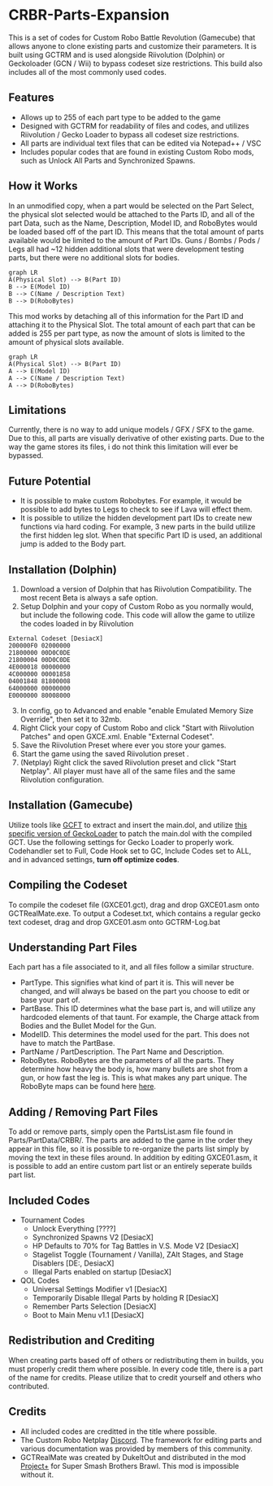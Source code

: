 # CRBR-Parts-Expansion
This is a set of codes for Custom Robo Battle Revolution (Gamecube) that allows anyone to clone existing parts and customize their parameters. It is built using GCTRM and is used alongside Riivolution (Dolphin) or Geckoloader (GCN / Wii) to bypass codeset size restrictions. This build also includes all of the most commonly used codes.

## Features
- Allows up to 255 of each part type to be added to the game
- Designed with GCTRM for readability of files and codes, and utilizes Riivolution / Gecko Loader to bypass all codeset size restrictions.
- All parts are individual text files that can be edited via Notepad++ / VSC
- Includes popular codes that are found in existing Custom Robo mods, such as Unlock All Parts and Synchronized Spawns.

## How it Works
In an unmodified copy, when a part would be selected on the Part Select, the physical slot selected would be attached to the Parts ID, and all of the part Data, such as the Name, Description, Model ID, and RoboBytes would be loaded based off of the part ID. This means that the total amount of parts available would be limited to the amount of Part IDs. Guns / Bombs / Pods / Legs all had ~12 hidden additional slots that were development testing parts, but there were no additional slots for bodies.

```mermaid
graph LR
A(Physical Slot) --> B(Part ID)
B --> E(Model ID)
B --> C(Name / Description Text)
B --> D(RoboBytes)
```

This mod works by detaching all of this information for the Part ID and attaching it to the Physical Slot. The total amount of each part that can be added is 255 per part type, as now the amount of slots is limited to the amount of physical slots available.

```mermaid
graph LR
A(Physical Slot) --> B(Part ID)
A --> E(Model ID)
A --> C(Name / Description Text)
A --> D(RoboBytes)
```

## Limitations
Currently, there is no way to add unique models / GFX / SFX to the game. Due to this, all parts are visually derivative of other existing parts. Due to the way the game stores its files, i do not think this limitation will ever be bypassed.

## Future Potential
- It is possible to make custom Robobytes. For example, it would be possible to add bytes to Legs to check to see if Lava will effect them.
- It is possible to utilize the hidden development part IDs to create new functions via hard coding. For example, 3 new parts in the build utilize the first hidden leg slot. When that specific Part ID is used, an additional jump is added to the Body part.

## Installation (Dolphin)
1. Download a version of Dolphin that has Riivolution Compatibility. The most recent Beta is always a safe option.
2. Setup Dolphin and your copy of Custom Robo as you normally would, but include the following code. This code will allow the game to utilize the codes loaded in by Riivolution
```
External Codeset [DesiacX]
200000F0 02000000 
21800000 00D0C0DE 
21800004 00D0C0DE 
4E000018 00000000 
4C000000 00001858 
04001848 81800008 
64000000 00000000 
E0000000 80008000
```
3. In config, go to Advanced and enable "enable Emulated Memory Size Override", then set it to 32mb.
4. Right Click your copy of Custom Robo and click "Start with Riivolution Patches" and open GXCE.xml. Enable "External Codeset". 
5. Save the Riivolution Preset where ever you store your games.
6. Start the game using the saved Riivolution preset .
7. (Netplay) Right click the saved Riivolution preset and click "Start Netplay". All player must have all of the same files and the same Riivolution configuration.

## Installation (Gamecube)
Utilize tools like [GCFT](https://github.com/LagoLunatic/GCFT "https://github.com/LagoLunatic/GCFT") to extract and insert the main.dol, and utilize [this specific version of GeckoLoader](https://github.com/sup39/GeckoLoader/releases/tag/v7.1.0-sup39 "https://github.com/sup39/GeckoLoader/releases/tag/v7.1.0-sup39") to patch the main.dol with the compiled GCT. Use the following settings for Gecko Loader to properly work. Codehandler set to Full, Code Hook set to GC, Include Codes set to ALL, and in advanced settings, **turn off optimize codes**.

## Compiling the Codeset
To compile the codeset file (GXCE01.gct), drag and drop GXCE01.asm onto GCTRealMate.exe. To output a Codeset.txt, which contains a regular gecko text codeset, drag and drop GXCE01.asm onto GCTRM-Log.bat

## Understanding Part Files
Each part has a file associated to it, and all files follow a similar structure.
- PartType. This signifies what kind of part it is. This will never be changed, and will always be based on the part you choose to edit or base your part of.
- PartBase. This ID determines what the base part is, and will utilize any hardcoded elements of that taunt. For example, the Charge attack from Bodies and the Bullet Model for the Gun.
- ModelID. This determines the model used for the part. This does not have to match the PartBase.
- PartName / PartDescription. The Part Name and Description.
- RoboBytes. RoboBytes are the parameters of all the parts. They determine how heavy the body is, how many bullets are shot from a gun, or how fast the leg is. This is what makes any part unique. The RoboByte maps can be found here [here](https://docs.google.com/spreadsheets/d/1xMTUvEPd0IhIkLBRpwaBkMJw2oo_JkgNmZ03lfrr2gE/edit#gid=0 "https://docs.google.com/spreadsheets/d/1xMTUvEPd0IhIkLBRpwaBkMJw2oo_JkgNmZ03lfrr2gE/edit#gid=0").

## Adding / Removing Part Files
To add or remove parts, simply open the PartsList.asm file found in Parts/PartData/CRBR/. The parts are added to the game in the order they appear in this file, so it is possible to re-organize the parts list simply by moving the text in these files around. In addition by editing GXCE01.asm, it is possible to add an entire custom part list or an entirely seperate builds part list.

## Included Codes
- Tournament Codes
  - Unlock Everything [????]
  - Synchronized Spawns V2 [DesiacX]
  - HP Defaults to 70% for Tag Battles in V.S. Mode V2 [DesiacX]
  - Stagelist Toggle (Tournament / Vanilla), ZAlt Stages, and Stage Disablers [DE:, DesiacX]
  - Illegal Parts enabled on startup [DesiacX]
- QOL Codes
  - Universal Settings Modifier v1 [DesiacX]
  - Temporarily Disable Illegal Parts by holding R [DesiacX]
  - Remember Parts Selection [DesiacX]
  - Boot to Main Menu v1.1 [DesiacX]

## Redistribution and Crediting
When creating parts based off of others or redistributing them in builds, you must properly credit them where possible. In every code title, there is a part of the name for credits. Please utilize that to credit yourself and others who contributed.

## Credits
- All included codes are creditted in the title where possible.
- The Custom Robo Netplay [Discord](https://discord.gg/qPXvwdeT3V "https://discord.gg/qPXvwdeT3V"). The framework for editing parts and various documentation was provided by members of this community.
- GCTRealMate was created by DukeItOut and distributed in the mod [Project+](https://projectplusgame.com/ "https://projectplusgame.com/") for Super Smash Brothers Brawl. This mod is impossible without it.



